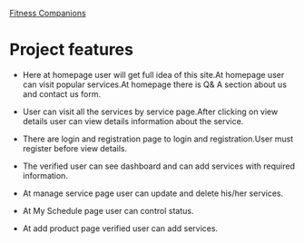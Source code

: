 
[Fitness Companions](https://fitness-companions.web.app/)

# Project features

- Here at homepage user will get full idea of this site.At homepage user can visit popular services.At homepage there is Q& A section about us and contact us form.

- User can visit all the services by service page.After  clicking on view details user can view details information about the service.

- There are login and registration page to login and registration.User must register before view details.

- The verified user can see dashboard and can add services with required information.

- At manage service page user can update and delete his/her services.
- At My Schedule page user can control status.
- At add product page verified user can add services.
